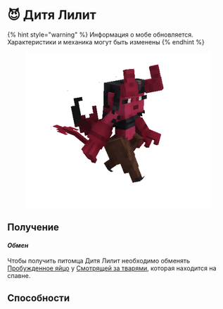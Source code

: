 # 😈 Дитя Лилит

{% hint style="warning" %}
Информация о мобе обновляется. Характеристики и механика могут быть изменены
{% endhint %}

<figure><img src="../../.gitbook/assets/succubus_pet.gif" alt=""><figcaption></figcaption></figure>

## Получение

#### _Обмен_

Чтобы получить питомца Дитя Лилит необходимо обменять [Пробужденное яйцо](../materialy/awakened\_core.md) у [Смотрящей за тварями](../sushestva/poleznye-nps/smotryashaya-za-tvaryami.md), которая находится на спавне.

## Способности

